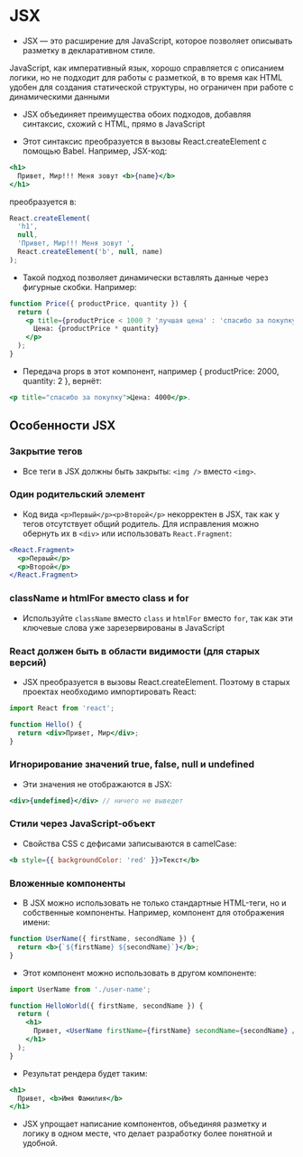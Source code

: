 # JSX

- JSX — это расширение для JavaScript, которое позволяет описывать разметку в декларативном стиле.

JavaScript, как императивный язык, хорошо справляется с описанием логики, но не подходит для работы с разметкой, в то время как HTML удобен для создания статической структуры, но ограничен при работе с динамическими данными

- JSX объединяет преимущества обоих подходов, добавляя синтаксис, схожий с HTML, прямо в JavaScript

- Этот синтаксис преобразуется в вызовы React.createElement с помощью Babel. Например, JSX-код:

```jsx
<h1>
  Привет, Мир!!! Меня зовут <b>{name}</b>
</h1>
```

преобразуется в:

```jsx
React.createElement(
  'h1',
  null,
  'Привет, Мир!!! Меня зовут ',
  React.createElement('b', null, name)
);
```

- Такой подход позволяет динамически вставлять данные через фигурные скобки. Например:

```jsx
function Price({ productPrice, quantity }) {
  return (
    <p title={productPrice < 1000 ? 'лучшая цена' : 'спасибо за покупку'}>
      Цена: {productPrice * quantity}
    </p>
  );
}
```

- Передача props в этот компонент, например { productPrice: 2000, quantity: 2 }, вернёт:

```jsx
<p title="спасибо за покупку">Цена: 4000</p>.
```

## Особенности JSX

### Закрытие тегов

- Все теги в JSX должны быть закрыты: `<img />` вместо `<img>`.

### Один родительский элемент

- Код вида `<p>Первый</p><p>Второй</p>` некорректен в JSX, так как у тегов отсутствует общий родитель. Для исправления можно обернуть их в `<div>` или использовать `React.Fragment`:

```jsx
<React.Fragment>
  <p>Первый</p>
  <p>Второй</p>
</React.Fragment>
```

### className и htmlFor вместо class и for

- Используйте `className` вместо `class` и `htmlFor` вместо `for`, так как эти ключевые слова уже зарезервированы в JavaScript

### React должен быть в области видимости (для старых версий)

- JSX преобразуется в вызовы React.createElement. Поэтому в старых проектах необходимо импортировать React:

```jsx
import React from 'react';

function Hello() {
  return <div>Привет, Мир</div>;
}
```

### Игнорирование значений true, false, null и undefined

- Эти значения не отображаются в JSX:

```jsx
<div>{undefined}</div> // ничего не выведет
```

### Стили через JavaScript-объект

- Свойства CSS с дефисами записываются в camelCase:

```jsx
<b style={{ backgroundColor: 'red' }}>Текст</b>
```

### Вложенные компоненты

- В JSX можно использовать не только стандартные HTML-теги, но и собственные компоненты. Например, компонент для отображения имени:

```jsx
function UserName({ firstName, secondName }) {
  return <b>{`${firstName} ${secondName}`}</b>;
}
```

- Этот компонент можно использовать в другом компоненте:

```jsx
import UserName from './user-name';

function HelloWorld({ firstName, secondName }) {
  return (
    <h1>
      Привет, <UserName firstName={firstName} secondName={secondName} />
    </h1>
  );
}
```

- Результат рендера будет таким:

```jsx
<h1>
  Привет, <b>Имя Фамилия</b>
</h1>
```

- JSX упрощает написание компонентов, объединяя разметку и логику в одном месте, что делает разработку более понятной и удобной.
